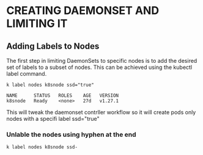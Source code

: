 # CREATING DAEMONSET AND LIMITING IT
## Adding Labels to Nodes
The first step in limiting DaemonSets to specific nodes is to add the desired set of
labels to a subset of nodes. This can be achieved using the kubectl label command.

``` k label nodes k8snode ssd="true" ```

```touk@k8smaster:~$ k get nodes --selector ssd="true"
NAME      STATUS   ROLES    AGE   VERSION
k8snode   Ready    <none>   27d   v1.27.1 
```
This will tweak the daemonset contrller workflow so it will create pods only nodes with a specifi label ssd="true"
### Unlable the nodes using hyphen at the end

```k label nodes k8snode ssd-```
